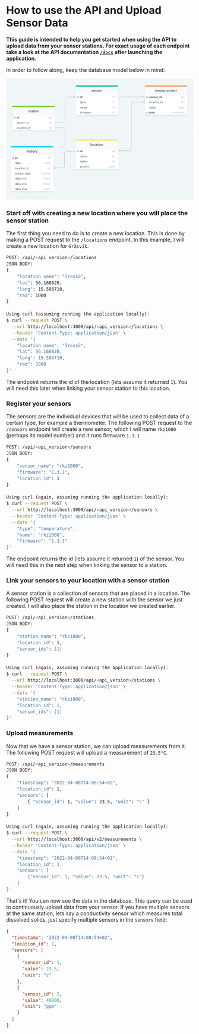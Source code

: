 # How to use the API and Upload Sensor Data

**This guide is intended to help you get started when using the API to upload data from your sensor stations. For exact
usage of each endpoint take a look at the API documentation [`/docs`]() after launching the application.**

In order to follow along, keep the database model below in mind:

![database model](db-model.png)

### Start off with creating a new location where you will place the sensor station

The first thing you need to do is to create a new location. This is done by making a POST request to the `/locations`
endpoint. In this example, I will create a new location for `Gräsvik`.

```sh
POST: /api/<api_version>/locations
JSON BODY:
{
	"location_name": "Trossö",
	"lat": 56.160820,
	"long": 15.586710,
	"rad": 1000
}

Using curl (assuming running the application locally):
$ curl --request POST \
  --url http://localhost:3000/api/<api_version>/locations \
  --header 'Content-Type: application/json' \
  --data '{
	"location_name": "Trossö",
	"lat": 56.160820,
	"long": 15.586710,
	"rad": 1000
}'
```

The endpoint returns the id of the location (lets assume it returned `1`). You will need this later when linking your
sensor station to this location.

### Register your sensors

The sensors are the individual devices that will be used to collect data of a certain type, for example a thermometer.
The following POST request to the `/sensors` endpoint will create a new sensor, which I will name `rkz1000` (perhaps its
model number) and it runs firmware `1.3.1`

```sh
POST: /api/<api_version>/sensors
JSON BODY:
{
    "sensor_name": "rkz1000",
    "firmware": "1.3.1",
    "location_id": 1
}

Using curl (again, assuming running the application locally):
$ curl --request POST \
  --url http://localhost:3000/api/<api_version>/sensors \
  --header 'Content-Type: application/json' \
  --data '{
	"type": "temperature",
	"name": "rkz1000",
	"firmware": "1.3.1"
}'
```

The endpoint returns the id (lets assume it returned `1`) of the sensor. You will need this in the next step when
linking the sensor to a station.

### Link your sensors to your location with a sensor station

A sensor station is a collection of sensors that are placed in a location. The following POST request will create a new
station with the sensor we just created. I will also place the station in the location we created earlier.

```sh
POST: /api/<api_version>/stations
JSON BODY:
{
    "station_name": "rkz1000",
    "location_id": 1,
    "sensor_ids": [1]
}

Using curl (again, assuming running the application locally):
$ curl --request POST \
  --url http://localhost:3000/api/<api_version>/stations \
  --header 'Content-Type: application/json' \
  --data '{
    "station_name": "rkz1000",
    "location_id": 1,
    "sensor_ids": [1]
}'
```

### Upload measurements

Now that we have a sensor station, we can upload measurements from it. The following POST request will upload a
measurement of `23.5°C`.

```sh
POST: /api/<api_version>/measurements
JSON BODY:
{
    "timestamp": "2022-04-08T14:08:54+02",
    "location_id": 1,
    "sensors": [
        { "sensor_id": 1, "value": 23.5, "unit": "c" }
    ]
}

Using curl (again, assuming running the application locally):
$ curl --request POST \
  --url http://localhost:3000/api/v2/measurements \
  --header 'Content-Type: application/json' \
  --data '{
	"timestamp": "2022-04-08T14:08:54+02",
	"location_id": 1,
	"sensors": [
		{"sensor_id": 1, "value": 23.5, "unit": "c"}
	]
}'
```

That's it! You can now see the data in the database. This query can be used to continuously upload data from your
sensor. If you have multiple sensors at the same station, lets say a conductivity sensor which measures total dissolved
solids, just specify multiple sensors in the `sensors` field:

```json
{
  "timestamp": "2022-04-08T14:08:54+02",
  "location_id": 1,
  "sensors": [
    {
      "sensor_id": 1,
      "value": 23.5,
      "unit": "c"
    },
    {
      "sensor_id": 2,
      "value": 40000,
      "unit": "ppm"
    }
  ]
}
```
